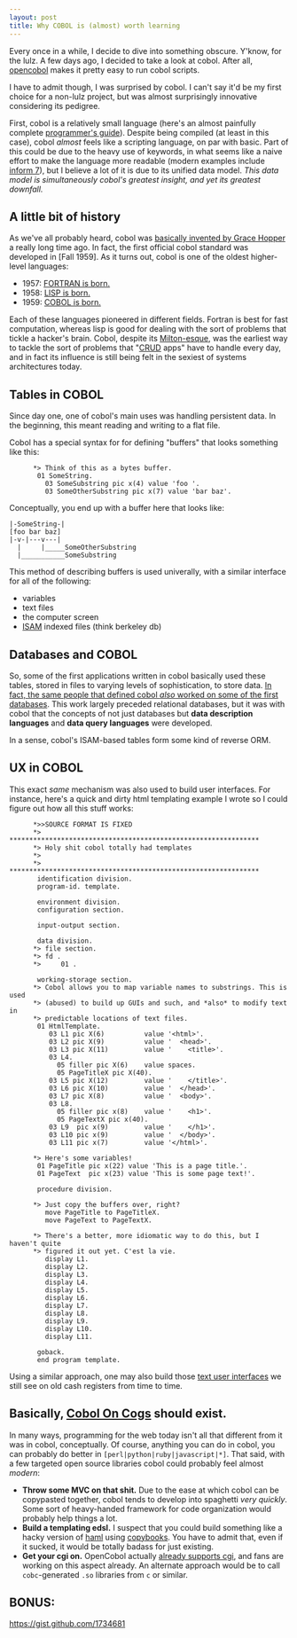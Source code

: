 ```yaml
---
layout: post
title: Why COBOL is (almost) worth learning
---
```


Every once in a while, I decide to dive into something obscure. Y'know, for the lulz. A few days ago, I decided to take a look at cobol. After all, [opencobol](http://www.opencobol.org/) makes it pretty easy to run cobol scripts.

I have to admit though, I was surprised by cobol. I can't say it'd be my first choice for a non-lulz project, but was almost surprisingly innovative considering its pedigree.

First, cobol is a relatively small language (here's an almost painfully complete [programmer's guide](http://opencobol.add1tocobol.com/OpenCOBOL%20Programmers%20Guide.pdf)). Despite being compiled (at least in this case), cobol *almost* feels like a scripting language, on par with basic. Part of this could be due to the heavy use of keywords, in what seems like a naive effort to make the language more readable (modern examples include [inform 7](http://inform7.com)), but I believe a lot of it is due to its unified data model. *This data model is simultaneously cobol's greatest insight, and yet its greatest downfall.*

## A little bit of history

As we've all probably heard, cobol was [basically invented by Grace Hopper](http://en.wikipedia.org/wiki/FLOW-MATIC) a really long time ago. In fact, the first official cobol standard was developed in [Fall 1959]. As it turns out, cobol is one of the oldest higher-level languages:

* 1957: [FORTRAN is born.](http://en.wikipedia.org/wiki/Fortran#History)
* 1958: [LISP is born.](http://en.wikipedia.org/wiki/Lisp_\(programming_language\))
* 1959: [COBOL is born.](http://en.wikipedia.org/wiki/Cobol)

Each of these languages pioneered in different fields. Fortran is best for fast computation, whereas lisp is good for dealing with the sort of problems that tickle a hacker's brain. Cobol, despite its [Milton-esque](http://www.youtube.com/watch?v=qfSAcVq6s9c), was the earliest way to tackle the sort of problems that "[CRUD](http://en.wikipedia.org/wiki/Create,_read,_update_and_delete) apps" have to handle every day, and in fact its influence is still being felt in the sexiest of systems architectures today.

## Tables in COBOL

Since day one, one of cobol's main uses was handling persistent data. In the beginning, this meant reading and writing to a flat file.

Cobol has a special syntax for for defining "buffers" that looks something like this:

          *> Think of this as a bytes buffer.
           01 SomeString.
             03 SomeSubstring pic x(4) value 'foo '.
             03 SomeOtherSubstring pic x(7) value 'bar baz'.

Conceptually, you end up with a buffer here that looks like:

```ascii
|-SomeString-|
[foo bar baz]
|-v-|---v---|
  |     |_____SomeOtherSubstring
  |___________SomeSubstring
```

This method of describing buffers is used univerally, with a similar interface
for all of the following:

* variables
* text files
* the computer screen
* [ISAM](http://en.wikipedia.org/wiki/ISAM) indexed files (think berkeley db)

## Databases and COBOL

So, some of the first applications written in cobol basically used these tables, stored in files to varying levels of sophistication, to store data. [In fact, the same people that defined cobol *also* worked on some of the first databases](http://en.wikipedia.org/wiki/CODASYL). This work largely preceded relational databases, but it was with cobol that the concepts of not just databases but **data description languages** and **data query languages** were developed.

In a sense, cobol's ISAM-based tables form some kind of reverse ORM.

## UX in COBOL

This exact *same* mechanism was also used to build user interfaces. For instance, here's a quick and dirty html templating example I wrote so I could figure out how all this stuff works:

```cobol
      *>>SOURCE FORMAT IS FIXED
      *> ***************************************************************
      *> Holy shit cobol totally had templates
      *> 
      *> ***************************************************************
       identification division.
       program-id. template.

       environment division.
       configuration section.

       input-output section.

       data division.
      *> file section.
      *> fd .
      *>     01 .

       working-storage section.
      *> Cobol allows you to map variable names to substrings. This is used
      *> (abused) to build up GUIs and such, and *also* to modify text in
      *> predictable locations of text files.
       01 HtmlTemplate.
          03 L1 pic X(6)          value '<html>'.
          03 L2 pic X(9)          value '  <head>'.
          03 L3 pic X(11)         value '    <title>'.
          03 L4.
            05 filler pic X(6)    value spaces.
            05 PageTitleX pic X(40).
          03 L5 pic X(12)         value '    </title>'.
          03 L6 pic X(10)         value '  </head>'.
          03 L7 pic X(8)          value '  <body>'.
          03 L8.
            05 filler pic x(8)    value '    <h1>'.
            05 PageTextX pic x(40).
          03 L9  pic x(9)         value '    </h1>'.
          03 L10 pic x(9)         value '  </body>'.
          03 L11 pic x(7)         value '</html>'.

      *> Here's some variables!
       01 PageTitle pic x(22) value 'This is a page title.'.
       01 PageText  pic x(23) value 'This is some page text!'.

       procedure division.

      *> Just copy the buffers over, right?
         move PageTitle to PageTitleX.
         move PageText to PageTextX.

      *> There's a better, more idiomatic way to do this, but I haven't quite
      *> figured it out yet. C'est la vie.
         display L1.
         display L2.
         display L3.
         display L4.
         display L5.
         display L6.
         display L7.
         display L8.
         display L9.
         display L10.
         display L11.

       goback.
       end program template.
```

Using a similar approach, one may also build those [text user interfaces](http://en.wikipedia.org/wiki/Text_user_interface) we still see on old cash registers from time to time.

## Basically, [Cobol On Cogs](http://www.coboloncogs.org/INDEX.HTM) should exist.

In many ways, programming for the web today isn't all that different from it was in cobol, conceptually. Of course, anything you can do in cobol, you can probably do better in `[perl|python|ruby|javascript|*]`. That said, with a few targeted open source libraries cobol could probably feel almost *modern*:

* **Throw some MVC on that shit.** Due to the ease at which cobol can be copypasted together, cobol tends to develop into spaghetti *very quickly*. Some sort of heavy-handed framework for code organization would probably help things a lot.
* **Build a templating edsl.** I suspect that you could build something like a hacky version of [haml](http://haml-lang.com/) using [copybooks](http://en.wikipedia.org/wiki/Copybook_\(programming\)). You have to admit that, even if it sucked, it would be totally badass for just existing.
* **Get your cgi on.** OpenCobol actually [already supports cgi](http://opencobol.add1tocobol.com/#how-do-i-use-opencobol-for-cgi), and fans are working on this aspect already. An alternate approach would be to call `cobc`-generated `.so` libraries from `c` or similar.

## BONUS:

<https://gist.github.com/1734681>
